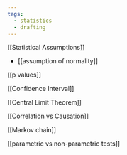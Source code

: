 ```yaml
---
tags:
  - statistics
  - drafting
---
```


[[Statistical Assumptions]]
- [[assumption of normality]]

[[p values]]

[[Confidence Interval]]

[[Central Limit Theorem]]

[[Correlation vs Causation]]

[[Markov chain]]

[[parametric vs non-parametric tests]]
